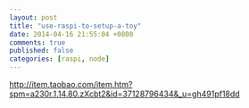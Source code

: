 ```yaml
---
layout: post
title: "use-raspi-to-setup-a-toy"
date: 2014-04-16 21:55:04 +0800
comments: true
published: false
categories: [raspi, node]
---
```




http://item.taobao.com/item.htm?spm=a230r.1.14.80.zXcbt2&id=37128796434&_u=gh491pf18dd
